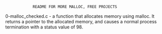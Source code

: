 				README FOR MORE MALLOC, FREE PROJECTS

0-malloc_checked.c - a function that allocates memory using malloc. It returns a pointer to the allocated memory, and causes a normal process termination with a status value of 98.
